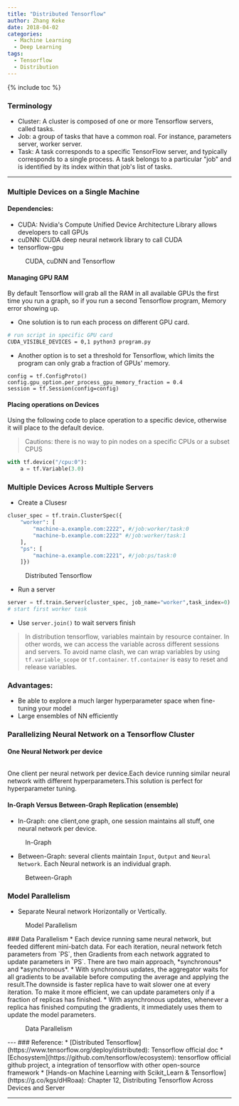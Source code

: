 ```yaml
---
title: "Distributed Tensorflow"
author: Zhang Keke
date: 2018-04-02
categories:
  - Machine Learning
  - Deep Learning
tags:
  - Tensorflow
  - Distribution
---
```


{% include toc %}

### Terminology
* Cluster: A cluster is composed of one or more Tensorflow servers, called tasks.
* Job: a group of tasks that have a common roal. For instance, parameters server, worker server.
* Task: A task corresponds to a specific TensorFlow server, and typically corresponds to a single process. A task belongs to a particular "job" and is identified by its index within that job's list of tasks.

___


### Multiple Devices on a Single Machine
#### Dependencies:
* CUDA: Nvidia's Compute Unified Device Architecture Library allows developers to call GPUs
* cuDNN: CUDA deep neural network library to call CUDA
* tensorflow-gpu

<figure style="width: 400px" class="align-center">
  <img src="{{ '/images/resources/EF7FF3FE23EE675AA38920A81F91B7E7.png' | absolute_url }}" alt="">
  <figcaption>CUDA, cuDNN and Tensorflow </figcaption>
</figure> 

#### Managing GPU RAM
By default Tensorflow will grab all the RAM in all available GPUs the first time you run a graph, so if you run a second Tensorflow program, Memory error showing up.

* One solution is to run each process  on different GPU card.

``` sh
# run script in specific GPU card
CUDA_VISIBLE_DEVICES = 0,1 python3 program.py
```
* Another option is to set a threshold for Tensorflow, which limits the program can only grab a fraction of GPUs' memory.

``` python3
config = tf.ConfigProto()
config.gpu_option.per_process_gpu_memory_fraction = 0.4
session = tf.Session(config=config)
```
#### Placing operations on Devices

Using the following code to place operation to a specific device, otherwise it will place to the default device.
> Cautions: there is no way to pin nodes on a specific CPUs or a subset CPUS

``` python
with tf.device("/cpu:0"):
    a = tf.Variable(3.0)
```

### Multiple Devices Across Multiple Servers
* Create a Clusesr

``` python
cluser_spec = tf.train.ClusterSpec({
    "worker": [
        "machine-a.example.com:2222", #/job:worker/task:0
        "machine-b.example.com:2222" #/job:worker/task:1
    ],
    "ps": [
        "machine-a.example.com:2221", #/job:ps/task:0
    ]})
```

<figure style="width: 400px" class="align-center">
  <img src="{{ '/images/resources/5246338809A70A300174F06780A8F7A6.png' | absolute_url }}" alt="">
  <figcaption>Distributed Tensorflow </figcaption>
</figure> 


* Run a server


``` python
server = tf.train.Server(cluster_spec, job_name="worker",task_index=0)
# start first worker task
```

* Use `server.join()` to wait servers finish

> In distribution tensorflow, variables maintain by resource container. In other words, we can access the variable across different sessions and servers. To avoid name clash, we can wrap variables by using `tf.variable_scope` or `tf.container`. `tf.container` is easy to reset and release variables.
### Advantages:
* Be able to explore a much larger hyperparameter space when fine-tuning your model
* Large ensembles of NN efficiently

### Parallelizing Neural Network on a  Tensorflow Cluster
#### One Neural Network per device


<figure style="width: 400px" class="align-center">
  <img src="{{ '/images/resources/E856AD8B0ED2C7CDCDB45564C7422896.png' | absolute_url }}" alt="">
  <figcaption> </figcaption>
</figure> 


One client per neural network per device.Each device running similar neural network with different hyperparameters.This solution is perfect for hyperparameter tuning.

#### In-Graph Versus Between-Graph Replication (ensemble)
* In-Graph: one client,one graph, one session maintains all stuff, one neural network per device.

<figure style="width: 400px" class="align-center">
  <img src="{{ '/images/resources/2DA0DD8414DA59C6A9C4DA0C4AC202BE.png' | absolute_url }}" alt="">
  <figcaption>In-Graph </figcaption>
</figure> 

* Between-Graph: several clients maintain `Input`, `Output` and `Neural Network`. Each Neural network is an individual graph.


<figure style="width: 400px" class="align-center">
  <img src="{{ '/images/resources/A15BD70A71FED16E09A3B9128E767E5D.png' | absolute_url }}" alt="">
  <figcaption>Between-Graph</figcaption>
</figure> 

### Model Parallelism
* Separate Neural network Horizontally or Vertically.

<figure style="width: 400px" class="align-center">
  <img src="{{ '/images/resources/69478BB7441E6A92A5E495EA467E9BC0.png' | absolute_url }}" alt="">
  <figcaption>Model Parallelism</figcaption>
</figure> 
### Data Parallelism
* Each device running same neural network, but feeded different mini-batch data. For each iteration, neural network fetch parameters from `PS`, then Gradients from each network aggrated to update parameters in `PS`. There are two main approach, *synchronous* and *asynchronous*. 
* With synchronous updates, the aggregator waits for all gradients to be available before computing the average and applying the result.The downside is faster replica have to wait slower one at every iteration. To make it more efficient, we can update parameters only if a fraction of replicas has finished.
* With asynchronous updates, whenever a replica has finished computing the gradients, it immediately uses them to update the model parameters. 

<figure style="width: 400px" class="align-center">
  <img src="{{ '/images/resources/858A8FB5C9CCA2CD3E954C58C610187A.png' | absolute_url }}" alt="">
  <figcaption>Data Parallelism</figcaption>

</figure> 
---
### Reference:
* [Distributed Tensorflow](https://www.tensorflow.org/deploy/distributed): Tensorflow official doc
* [Echosystem](https://github.com/tensorflow/ecosystem): tensorflow official github project, a integration of tensorflow with other open-source framework
* [Hands-on Machine Learning with Scikit_Learn & Tensorflow](https://g.co/kgs/dHRoaa): Chapter 12, Distributing Tensorflow Across Devices and Server

---